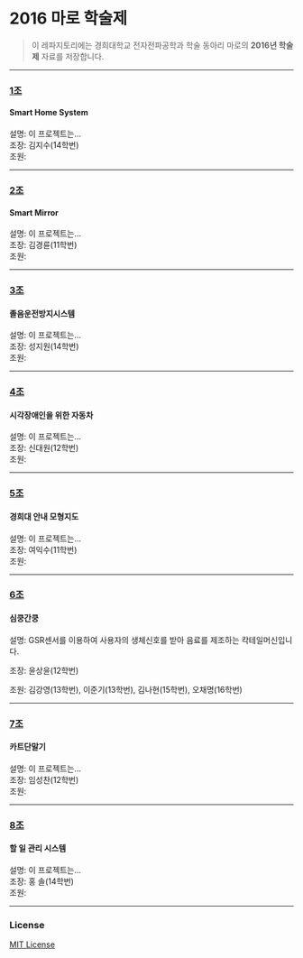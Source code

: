 # 2016 마로 학술제  

> 이 레파지토리에는 경희대학교 전자전파공학과 학술 동아리 마로의 **2016년 학술제** 자료를 저장합니다.  

***

### [1조](https://github.com/KHU-MARO/2016-academic-seminar/tree/master/Team1)  

#### Smart Home System  

설명: 이 프로젝트는...  
조장: 김지수(14학번)   
조원:  

***

### [2조](https://github.com/KHU-MARO/2016-academic-seminar/tree/master/Team2)  

#### Smart Mirror  

설명: 이 프로젝트는...  
조장: 김경륜(11학번)   
조원:  

***

### [3조](https://github.com/KHU-MARO/2016-academic-seminar/tree/master/Team3)  

#### 졸음운전방지시스템  

설명: 이 프로젝트는...  
조장: 성지원(14학번)   
조원:  

***

### [4조](https://github.com/KHU-MARO/2016-academic-seminar/tree/master/Team4)  

#### 시각장애인을 위한 자동차  

설명: 이 프로젝트는...  
조장: 신대원(12학번)   
조원:  

***

### [5조](https://github.com/KHU-MARO/2016-academic-seminar/tree/master/Team5)  

#### 경희대 안내 모형지도  

설명: 이 프로젝트는...  
조장: 여익수(11학번)   
조원:  

***

### [6조](https://github.com/KHU-MARO/2016-academic-seminar/tree/master/Team6)  

#### 심쿵간쿵  

설명: GSR센서를 이용하여 사용자의 생체신호를 받아 음료를 제조하는 칵테일머신입니다.

조장: 윤상윤(12학번)   

조원: 김강영(13학번), 이준기(13학번), 김나현(15학번), 오채명(16학번)
***

### [7조](https://github.com/KHU-MARO/2016-academic-seminar/tree/master/Team7)  

#### 카트단말기  

설명: 이 프로젝트는...  
조장: 임성찬(12학번)   
조원:  

***

### [8조](https://github.com/KHU-MARO/2016-academic-seminar/tree/master/Team8)  

#### 할 일 관리 시스템  

설명: 이 프로젝트는...  
조장: 홍 솔(14학번)   
조원:  

***

### License  

[MIT License](https://github.com/KHU-MARO/2016-academic-seminar/tree/master/LICENSE)
